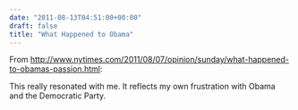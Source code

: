 ```yaml
---
date: "2011-08-13T04:51:00+00:00"
draft: false
title: "What Happened to Obama"
---
```

From http://www.nytimes.com/2011/08/07/opinion/sunday/what-happened-to-obamas-passion.html:

This really resonated with me. It reflects my own frustration with Obama and the Democratic Party.
